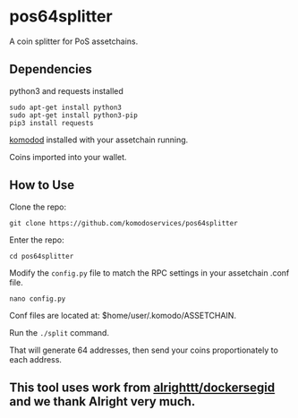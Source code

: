 # pos64splitter
A coin splitter for PoS assetchains.


## Dependencies
python3 and requests installed 
```shell 
sudo apt-get install python3
sudo apt-get install python3-pip
pip3 install requests
```

[komodod](https://github.com/jl777/komodo) installed with your assetchain running.

Coins imported into your wallet.


## How to Use

Clone the repo:

`git clone https://github.com/komodoservices/pos64splitter`

Enter the repo:

`cd pos64splitter`

Modify the `config.py` file to match the RPC settings in your assetchain .conf file. 

`nano config.py`

Conf files are located at: $home/user/.komodo/ASSETCHAIN.


Run the `./split` command.

That will generate 64 addresses, then send your coins proportionately to each address.



## This tool uses work from [alrighttt/dockersegid](https://github.com/alrighttt/dockersegid) and we thank Alright very much.
